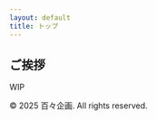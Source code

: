 ```yaml
---
layout: default
title: トップ
---
```


## ご挨拶

WIP

<footer>
  <p>&copy; 2025 百々企画. All rights reserved.</p>
</footer>
